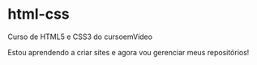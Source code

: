 # html-css

Curso de HTML5 e CSS3 do cursoemVídeo

Estou aprendendo a criar sites e agora vou gerenciar meus repositórios!
